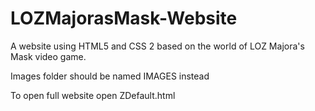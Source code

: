 # LOZMajorasMask-Website
A website using HTML5 and CSS 2 based on the world of LOZ Majora's Mask video game.

Images folder should be named IMAGES instead

To open full website open ZDefault.html

